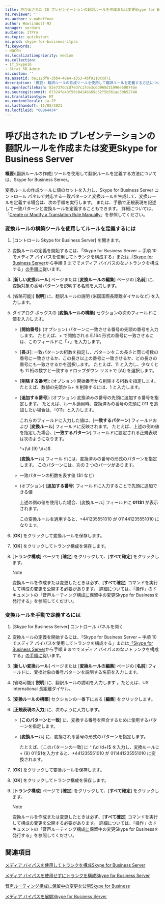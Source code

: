 ```yaml
---
title: 呼び出された ID プレゼンテーションの翻訳ルールを作成または変更Skype for Business Server
ms.reviewer: ''
ms.author: v-mahoffman
author: HowlinWolf-92
manager: serdars
audience: ITPro
ms.topic: quickstart
ms.prod: skype-for-business-itpro
f1.keywords:
- NOCSH
ms.localizationpriority: medium
ms.collection:
- IT_Skype16
- Strat_SB_Admin
ms.custom: ''
ms.assetid: ba112df8-3bb4-48e4-a353-4bf9110ccd71
description: '概要: 翻訳ルールの作成ツールを使用して翻訳ルールを定義する方法についてSkype for Business Server。'
ms.openlocfilehash: 82e737ddcd7ed7c17de3cdd968d31996e50074be
ms.sourcegitcommit: 67324fe43f50c8414bb65c52f5b561ac30b52748
ms.translationtype: MT
ms.contentlocale: ja-JP
ms.lasthandoff: 11/08/2021
ms.locfileid: "60864434"
---
```

# <a name="create-or-modify-a-translation-rule-for-called-id-presentation-in-skype-for-business-server"></a>呼び出された ID プレゼンテーションの翻訳ルールを作成または変更Skype for Business Server

**概要:**[翻訳ルールの作成] ツールを使用して翻訳ルールを定義する方法については、Skype for Business Server。

変換ルールの作成ツールに値のセットを入力し、Skype for Business Server コントロール パネルで対応する一致パターンと変換ルールを生成して、変換ルールを定義する場合は、次の手順を実行します。 または、手動で正規表現を記述して一致パターンと変換ルールを定義することもできます。 詳細については、「[Create or Modify a Translation Rule Manually](/previous-versions/office/lync-server-2013/lync-server-2013-create-or-modify-a-translation-rule-manually)」を参照してください。

### <a name="to-define-a-rule-by-using-the-build-a-translation-rule-tool"></a>変換ルールの構築ツールを使用してルールを定義するには

1. [コントロール Skype for Business Server] を開きます。

2. 変換ルールの定義を開始するには、「Skype for Business Server ~ 手順 10 でメディア バイパスを使用してトランクを構成する」または[「Skype for Business Server](configure-trunk-with-media-bypass.md)から手順 9 まででメディア バイパスのないトランクを構成する」[の手順に](configure-trunk-without-media-bypass.md)従います。

3. [**新しい変換ルール**] ページまたは [**変換ルールの編集**] ページの [**名前**] に、変換対象の番号パターンを説明する名前を入力します。

4. (省略可能)[ **説明]** に、翻訳ルールの説明 (米国国際長距離ダイヤルなど) を入力します。

5. ダイアログ ボックスの [**変換ルールの構築**] セクションの次のフィールドに値を入力します。

   - [**開始番号**]: (オプション) パターンに一致させる番号の先頭の番号を入力します。 たとえば、+ で開始される E.164 形式の番号に一致させるには、このフィールドに「+」を入力します。

   - [**長さ**]: 一致パターンの桁数を指定し、パターンをこの長さと同じ桁数の番号に一致させるか、この長さ以上の番号に一致させるか、どの長さの番号にも一致させるかを選択します。 たとえば、11 と入力し、少なくとも 11 桁の数字と一致するドロップダウン リストで [At] を選択します。

   - [**削除する番号**]: (オプション) 開始番号から削除する桁数を指定します。 たとえば、数値の先頭から+ を削除するには、1 と入力します。

   - [**追加する番号**]: (オプション) 変換済みの番号の先頭に追加する番号を指定します。 たとえば、ルール適用時、変換済みの番号の先頭に 011 を追加したい場合は、「011」と入力します。

     これらのフィールドに入力した値は、[**一致するパターン**] フィールドおよび [**変換ルール**] フィールドに反映されます。 たとえば、上述の例の値を指定した場合、[**一致するパターン**] フィールドに設定される正規表現は次のようになります。

     ^\+(\d {9} \d+)$

     [**変換ルール**] フィールドには、変換済みの番号の形式のパターンを指定します。 このパターンには、次の 2 つのパーツがあります。

   - 一致パターンの桁数を表す値 ($1 など)

   - (オプション) [**追加する番号**] フィールドに入力することで先頭に追加できる値

     上述の例の値を使用した場合、[変換ルール] フィールドに **011$1** が表示されます。

     この変換ルールを適用すると、+441235551010 が 011441235551010 になります。

6. [**OK**] をクリックして変換ルールを保存します。

7. [**OK**] をクリックしてトランク構成を保存します。

8. [**トランク構成**] ページで [**確定**] をクリックして、[**すべて確定**] をクリックします。

   > [!NOTE]
   > 変換ルールを作成または変更したときは必ず、[**すべて確定**] コマンドを実行して構成の変更を公開する必要があります。 詳細については、「操作」のドキュメントの「音声ルーティング構成[に](voice-route-config-changes.md)保留中の変更Skype for Businessを発行する」を参照してください。

### <a name="to-define-a-translation-rule-manually"></a>変換ルールを手動で定義するには

1. [Skype for Business Server] コントロール パネルを開く

2. 変換ルールの定義を開始するには、「Skype for Business Server ~ 手順 10 でメディア バイパスを使用してトランクを構成する」または[「Skype for Business Server](configure-trunk-with-media-bypass.md)から手順 9 まででメディア バイパスのないトランクを構成する」[の手順に](configure-trunk-without-media-bypass.md)従います。

3. [**新しい変換ルール**] ページまたは [**変換ルールの編集**] ページの [**名前**] フィールドに、変換対象の番号パターンを説明する名前を入力します。

4. (省略可能)[ **説明**] に、翻訳ルールの説明を入力します 。たとえば、US International 長距離ダイヤル。

5. [**変換ルールの構築**] セクションの一番下にある [**編集**] をクリックします。

6. [**正規表現の入力**] に、次のように入力します。

   - [**このパターンと一致**] に、変換する番号を照合するために使用するパターンを指定します。

   - [**変換ルール**] に、変換される番号の形式のパターンを指定します。

     たとえば、[このパターンの一致] に ^ (\d \d+)$ を入力し、変換ルールに \+ {9} 011$1を入力すると、+441235551010 が 011441235551010 に変換されます。

7. [**OK**] をクリックして変換ルールを保存します。

8. [**OK**] をクリックしてトランク構成を保存します。

9. [**トランク構成**] ページで [**確定**] をクリックして、[**すべて確定**] をクリックします。

    > [!NOTE]
    > 変換ルールを作成または変更したときは必ず、[**すべて確定**] コマンドを実行して構成の変更を公開する必要があります。 詳細については、「操作」のドキュメントの「音声ルーティング構成[に](voice-route-config-changes.md)保留中の変更Skype for Businessを発行する」を参照してください。

## <a name="see-also"></a>関連項目

[メディア バイパスを使用してトランクを構成Skype for Business Server](configure-trunk-with-media-bypass.md)

[メディア バイパスを使用せずにトランクを構成Skype for Business Server](configure-trunk-without-media-bypass.md)

[音声ルーティング構成に保留中の変更を公開Skype for Business](voice-route-config-changes.md)

[メディア バイパスを展開Skype for Business Server](deploy-media-bypass.md)
